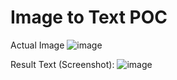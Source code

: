# Image to Text POC

Actual Image
![image](https://github.com/mjontop/image-to-text-poc/assets/41504340/065e24bf-47e4-4113-a427-804fd8490bf6)


Result Text (Screenshot):
![image](https://github.com/mjontop/image-to-text-poc/assets/41504340/f58d4841-6750-4760-b625-5da0464ef6e9)


